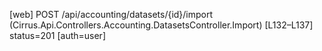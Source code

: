 [web] POST /api/accounting/datasets/{id}/import  (Cirrus.Api.Controllers.Accounting.DatasetsController.Import)  [L132–L137] status=201 [auth=user]

